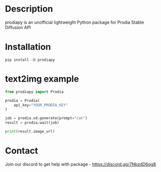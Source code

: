 # Description
prodiapy is an unofficial lightweight Python package for Prodia Stable Diffusion API

# Installation 
```commandline
pip install -U prodiapy
```

# text2img example

```python
from prodiapy import Prodia

prodia = Prodia(
    api_key="YOUR_PRODIA_KEY"
)

job = prodia.sd.generate(prompt="cat")
result = prodia.wait(job)

print(result.image_url)
```
# Contact
Join our discord to get help with package - https://discord.gg/7NbzdD6qg8